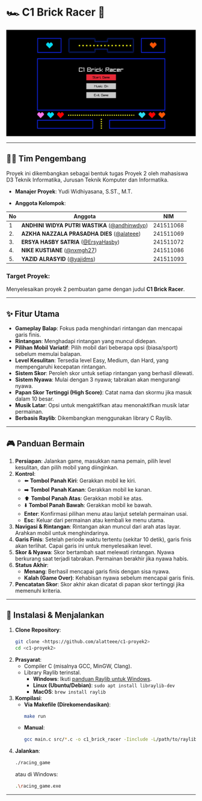 # 🏎️ C1 Brick Racer 🧱

![image](https://github.com/alatteee/c1-proyek2/blob/docs-c1/docs/images/015533.png)

---

## 🧑‍💻 Tim Pengembang

Proyek ini dikembangkan sebagai bentuk tugas Proyek 2 oleh mahasiswa D3 Teknik Informatika, Jurusan Teknik Komputer dan Informatika.

* **Manajer Proyek**: Yudi Widhiyasana, S.ST., M.T.

* **Anggota Kelompok**:

| No  | Anggota                                                                        | NIM       |
| --- | -------------------------------------------------------------------------------| --------- |
| 1   | **ANDHINI WIDYA PUTRI WASTIKA** ([@andhinwdyp](https://github.com/andhinwdyp)) | 241511068 |
| 2.  | **AZKHA NAZZALA PRASADHA DIES** ([@alateee](https://github.com/alatteee))      | 241511069 |
| 3.  | **ERSYA HASBY SATRIA** ([@ErsyaHasby](https://github.com/ErsyaHasby))          | 241511072 |
| 4.  | **NIKE KUSTIANE** ([@nxmgh27](https://github.com/nxmgh27))                     | 241511086 |
| 5.  | **YAZID ALRASYID** ([@yajidms](https://github.com/yajidms))                    | 241511093 |

### Target Proyek:
Menyelesaikan proyek 2 pembuatan game dengan judul **C1 Brick Racer**.

---

## ✨ Fitur Utama

* **Gameplay Balap**: Fokus pada menghindari rintangan dan mencapai garis finis.
* **Rintangan**: Menghadapi rintangan yang muncul didepan.
* **Pilihan Mobil Variatif**: Pilih mobil dari beberapa opsi (biasa/sport) sebelum memulai balapan.
* **Level Kesulitan**: Tersedia level Easy, Medium, dan Hard, yang mempengaruhi kecepatan rintangan.
* **Sistem Skor**: Peroleh skor untuk setiap rintangan yang berhasil dilewati.
* **Sistem Nyawa**: Mulai dengan 3 nyawa; tabrakan akan mengurangi nyawa.
* **Papan Skor Tertinggi (High Score)**: Catat nama dan skormu jika masuk dalam 10 besar.
* **Musik Latar**: Opsi untuk mengaktifkan atau menonaktifkan musik latar permainan.
* **Berbasis Raylib**: Dikembangkan menggunakan library C Raylib.

---

## 🎮 Panduan Bermain

1.  **Persiapan**: Jalankan game, masukkan nama pemain, pilih level kesulitan, dan pilih mobil yang diinginkan.
2.  **Kontrol**:
    * ⬅️ **Tombol Panah Kiri**: Gerakkan mobil ke kiri.
    * ➡️ **Tombol Panah Kanan**: Gerakkan mobil ke kanan.
    * ⬆️ **Tombol Panah Atas**: Gerakkan mobil ke atas.
    * ⬇️ **Tombol Panah Bawah**: Gerakkan mobil ke bawah.
    * **Enter**: Konfirmasi pilihan menu atau lanjut setelah permainan usai.
    * **Esc**: Keluar dari permainan atau kembali ke menu utama.
3.  **Navigasi & Rintangan**: Rintangan akan muncul dari arah atas layar. Arahkan mobil untuk menghindarinya.
4.  **Garis Finis**: Setelah periode waktu tertentu (sekitar 10 detik), garis finis akan terlihat. Capai garis ini untuk menyelesaikan level.
5.  **Skor & Nyawa**: Skor bertambah saat melewati rintangan. Nyawa berkurang saat terjadi tabrakan. Permainan berakhir jika nyawa habis.
6.  **Status Akhir**:
    * **Menang**: Berhasil mencapai garis finis dengan sisa nyawa.
    * **Kalah (Game Over)**: Kehabisan nyawa sebelum mencapai garis finis.
7.  **Pencatatan Skor**: Skor akhir akan dicatat di papan skor tertinggi jika memenuhi kriteria.

---

## 🔧 Instalasi & Menjalankan

1.  **Clone Repository**:
    ```bash
    git clone <https://github.com/alatteee/c1-proyek2>
    cd <c1-proyek2>
    ```
2.  **Prasyarat**:
    * Compiler C (misalnya GCC, MinGW, Clang).
    * Library Raylib terinstal.
        * **Windows**: Ikuti [panduan Raylib untuk Windows](https://github.com/raysan5/raylib/wiki/Working-on-Windows).
        * **Linux (Ubuntu/Debian)**: `sudo apt install libraylib-dev`
        * **MacOS**: `brew install raylib`
3.  **Kompilasi**:
    * **Via Makefile (Direkomendasikan)**:
        ```bash
        make run
        ```
    * **Manual**:
        ```bash
        gcc main.c src/*.c -o c1_brick_racer -Iinclude -L/path/to/raylib/lib -lraylib -lopengl32 -lgdi32 -lwinmm -lm -lpthread -lwinpthread
        ```
4.  **Jalankan**:
    ```bash
    ./racing_game
    ```
    atau di Windows:
    ```bash
    .\racing_game.exe
    ```

---